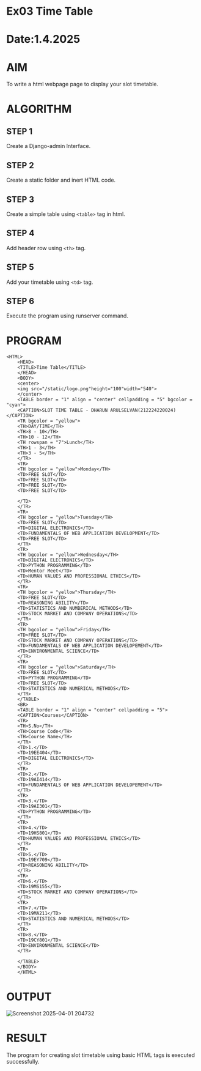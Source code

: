 # Ex03 Time Table
# Date:1.4.2025
# AIM
To write a html webpage page to display your slot timetable.

# ALGORITHM
## STEP 1
Create a Django-admin Interface.

## STEP 2
Create a static folder and inert HTML code.

## STEP 3
Create a simple table using `<table>` tag in html.

## STEP 4
Add header row using `<th>` tag.

## STEP 5
Add your timetable using `<td>` tag.

## STEP 6
Execute the program using runserver command.

# PROGRAM
```
<HTML>
    <HEAD>
    <TITLE>Time Table</TITLE>
    </HEAD>
    <BODY>
    <center>
    <img src="/static/logo.png"height="100"width="540">    
    </center>
    <TABLE border = "1" align = "center" cellpadding = "5" bgcolor = "cyan">
    <CAPTION>SLOT TIME TABLE - DHARUN ARULSELVAN(212224220024)</CAPTION>
    <TR bgcolor = "yellow">
    <TH>DAY/TIME</TH>
    <TH>8 - 10</TH>
    <TH>10 - 12</TH>
    <TH rowspan = "7">Lunch</TH>
    <TH>1 - 3</TH>
    <TH>3 - 5</TH>
    </TR>
    <TR>
    <TH bgcolor = "yellow">Monday</TH>
    <TD>FREE SLOT</TD>
    <TD>FREE SLOT</TD>
    <TD>FREE SLOT</TD>
    <TD>FREE SLOT</TD>
    
    </TD>
    </TR>
    <TR>
    <TH bgcolor = "yellow">Tuesday</TH>
    <TD>FREE SLOT</TD>
    <TD>DIGITAL ELECTRONICS</TD>
    <TD>FUNDAMENTALS OF WEB APPLICATION DEVELOPMENT</TD>
    <TD>FREE SLOT</TD>
    </TR>
    <TR>
    <TH bgcolor = "yellow">Wednesday</TH>
    <TD>DIGITAL ELECTRONICS</TD>
    <TD>PYTHON PROGRAMMING</TD>
    <TD>Mentor Meet</TD>
    <TD>HUMAN VALUES AND PROFESSIONAL ETHICS</TD>
    </TR>
    <TR>
    <TH bgcolor = "yellow">Thursday</TH>
    <TD>FREE SLOT</TD>
    <TD>REASONING ABILITY</TD>
    <TD>STATISTICS AND NUMBERICAL METHODS</TD>
    <TD>STOCK MARKET AND COMPANY OPERATIONS</TD>
    </TR>
    <TR>
    <TH bgcolor = "yellow">Friday</TH>
    <TD>FREE SLOT</TD>
    <TD>STOCK MARKET AND COMPANY OPERATIONS</TD>
    <TD>FUNDAMENTALS OF WEB APPLICATION DEVELOPEMENT</TD>
    <TD>ENVIRONMENTAL SCIENCE</TD>
    </TR>
    <TR>
    <TH bgcolor = "yellow">Saturday</TH>
    <TD>FREE SLOT</TD>
    <TD>PYTHON PROGRAMMING</TD>
    <TD>FREE SLOT</TD>
    <TD>STATISTICS AND NUMERICAL METHODS</TD>
    </TR>
    </TABLE>
    <BR>
    <TABLE border = "1" align = "center" cellpadding = "5">
    <CAPTION>Courses</CAPTION>
    <TR>
    <TH>S.No</TH>
    <TH>Course Code</TH>
    <TH>Course Name</TH>
    </TR>
    <TD>1.</TD>
    <TD>19EE404</TD>
    <TD>DIGITAL ELECTRONICS</TD>
    </TR>
    <TR>
    <TD>2.</TD>
    <TD>19AI414</TD>
    <TD>FUNDAMENTALS OF WEB APPLICATION DEVELOPEMENT</TD>
    </TR>
    <TR>
    <TD>3.</TD>
    <TD>19AI301</TD>
    <TD>PYTHON PROGRAMMING</TD>
    </TR>
    <TR>
    <TD>4.</TD>
    <TD>19HS801</TD>
    <TD>HUMAN VALUES AND PROFESSIONAL ETHICS</TD>
    </TR>
    <TR>
    <TD>5.</TD>
    <TD>19EY709</TD>
    <TD>REASONING ABILITY</TD>
    </TR>
    <TR>                
    <TD>6.</TD>
    <TD>19MS155</TD>
    <TD>STOCK MARKET AND COMPANY OPERATIONS</TD>
    </TR>
    <TR>                
    <TD>7.</TD>
    <TD>19MA211</TD>
    <TD>STATISTICS AND NUMERICAL METHODS</TD>
    </TR>
    <TR>                
    <TD>8.</TD>
    <TD>19CY801</TD>
    <TD>ENVIRONMENTAL SCIENCE</TD>
    </TR>

    </TABLE>
    </BODY>
    </HTML>
```
# OUTPUT
![Screenshot 2025-04-01 204732](https://github.com/user-attachments/assets/3273a0e9-d957-429b-9741-91437ab19fbd)


# RESULT
The program for creating slot timetable using basic HTML tags is executed successfully.
